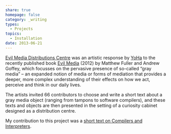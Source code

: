 ```yaml
---
share: true
homepage: false
category: _writing
types:
  - Projects
topics:
  - Installation
date: 2013-06-21
---
```



[Evil Media Distributions Centre](http://www.transmediale.de/content/evil-media-distribution-centre-0 "Evil Media Distribution Centre") was an artistic response by [YoHa](https://web.archive.org/web/20191024033845/http://yoha.co.uk/ "YoHa") to the recently published book [Evil Media](https://mitpress.mit.edu/books/evil-media "Evil Media @# MIT Press") (2012) by Matthew Fuller and Andrew Goffey, which focusses on the pervasive presence of so-called “gray media” – an expanded notion of media or forms of mediation that provides a deeper, more complex understanding of their effects on how we act, perceive and think in our daily lives.

The artists invited 66 contributors to choose and write a short text about a gray media object (ranging from tampons to software compilers), and these texts and objects are then presented in the setting of a curiosity cabinet designed as a distribution centre.

My contribution to this project was a [short text on Compilers and Interpreters](http://yoha.co.uk/node/656).
